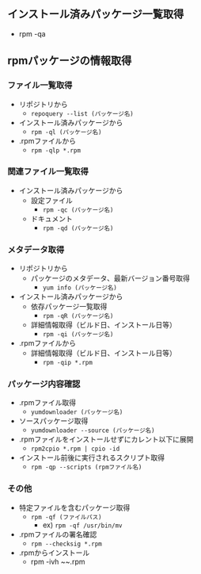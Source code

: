 ## インストール済みパッケージ一覧取得

* rpm -qa

## rpmパッケージの情報取得

### ファイル一覧取得

* リポジトリから
    * `repoquery --list (パッケージ名)`
* インストール済みパッケージから
    * `rpm -ql (パッケージ名)`
* .rpmファイルから
    * `rpm -qlp *.rpm`

### 関連ファイル一覧取得

* インストール済みパッケージから
    * 設定ファイル
        * `rpm -qc (パッケージ名)`
    * ドキュメント
        * `rpm -qd (パッケージ名)`

### メタデータ取得

* リポジトリから
    * パッケージのメタデータ、最新バージョン番号取得
        * `yum info (パッケージ名)`
* インストール済みパッケージから
    * 依存パッケージ一覧取得
        * `rpm -qR (パッケージ名)`
    * 詳細情報取得（ビルド日、インストール日等）
        * `rpm -qi (パッケージ名)`
* .rpmファイルから
    * 詳細情報取得（ビルド日、インストール日等）
        * `rpm -qip *.rpm`

### パッケージ内容確認

* .rpmファイル取得
    * `yumdownloader (パッケージ名)`
* ソースパッケージ取得
    * `yumdownloader --source (パッケージ名)`
* .rpmファイルをインストールせずにカレント以下に展開
    * `rpm2cpio *.rpm | cpio -id`
* インストール前後に実行されるスクリプト取得
    * `rpm -qp --scripts (rpmファイル名)`

### その他

* 特定ファイルを含むパッケージ取得
    * `rpm -qf (ファイルパス)`
        * ex) `rpm -qf /usr/bin/mv`
* .rpmファイルの署名確認
    * `rpm --checksig *.rpm`
* .rpmからインストール
    * rpm -ivh ~~.rpm